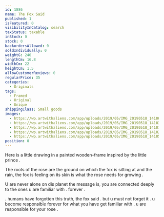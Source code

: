 ```yaml
---
id: 1886
name: The Fox Said
published: 1
isFeatured: 0
visibilityInCatalog: search
taxStatus: taxable
inStock: 0
stock: 0
backordersAllowed: 0
soldIndividually: 0
weightG: 240
lengthCm: 16.8
widthCm: 22
heightCm: 1.5
allowCustomerReviews: 0
regularPrice: 35
categories:
  - Originals
tags:
  - Framed
  - Original
  - Unique
shippingClass: Small goods
images:
  - https://wp.artwithaliens.com/app/uploads/2019/05/IMG_20190518_141002-01-scaled.jpeg
  - https://wp.artwithaliens.com/app/uploads/2019/05/IMG_20190518_141038-01-scaled.jpeg
  - https://wp.artwithaliens.com/app/uploads/2019/05/IMG_20190518_141017-01-scaled.jpeg
  - https://wp.artwithaliens.com/app/uploads/2019/05/IMG_20190518_141027-01-scaled.jpeg
  - https://wp.artwithaliens.com/app/uploads/2019/05/IMG_20190518_141052-01-scaled.jpeg
position: 0
---
```


Here is a little drawing in a painted wooden-frame inspired by the little prince .

The roots of the rose are the ground on which the fox is sitting at and the rain, the fox is feeling on its skin is what the rose needs for growing .

U are never alone on dis planet the message is, you are connected deeply to the ones u are familiar with . forever .

. humans have forgotten this truth, the fox said . but u must not forget it . u become responsible forever for what you have get familiar with . u are responsible for your rose .
